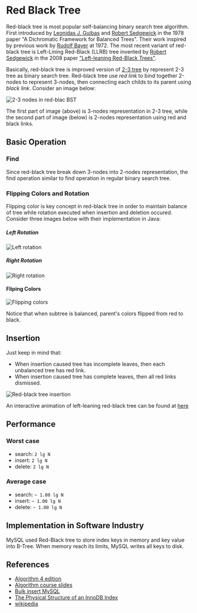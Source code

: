 # Red Black Tree

Red-black tree is most popular self-balancing binary search tree algorithm. First introduced by [Leonidas J. Guibas](https://en.wikipedia.org/wiki/Leonidas_J._Guibas) and [Robert Sedgewick](https://en.wikipedia.org/wiki/Robert_Sedgewick_(computer_scientist)) in the 1978 paper "A Dichromatic Framework for Balanced Trees". Their work inspired by previous work by [Rudolf Bayer](https://en.wikipedia.org/wiki/Rudolf_Bayer) at 1972. The most recent variant of red-black tree is Left-Lining Red-Black (LLRB) tree invented by [Robert Sedgewick](https://en.wikipedia.org/wiki/Robert_Sedgewick_(computer_scientist)) in the 2008 paper ["Left-leaning Red-Black Trees"](https://www.cs.princeton.edu/~rs/talks/LLRB/LLRB.pdf). 

Basically, red-black tree is improved version of [2-3 tree](https://en.wikipedia.org/wiki/2%E2%80%933_tree) by represent 2-3 tree as binary search tree. Red-black tree use *red link* to bind together 2-nodes to represent 3-nodes, then connecting each childs to its parent using *black link*. Consider an image below:

![2-3 nodes in red-blac BST](https://algs4.cs.princeton.edu/33balanced/images/redblack-encoding.png)

The first part of image (above) is 3-nodes representation in 2-3 tree, while the second part of image (below) is 2-nodes representation using red and black links.

## Basic Operation

### Find

Since red-black tree break down 3-nodes into 2-nodes representation, the find operation similar to find operation in regular binary search tree.

### Flipping Colors and Rotation

Flipping color is key concept in red-black tree in order to maintain balance of tree while rotation executed when insertion and deletion occured. Consider three images below with their implementation in Java:

##### Left Rotation

![Left rotation](https://algs4.cs.princeton.edu/33balanced/images/redblack-left-rotate.png)

##### Right Rotation

![Right rotation](https://algs4.cs.princeton.edu/33balanced/images/redblack-right-rotate.png)

#### Fliping Colors

![Flipping colors](https://algs4.cs.princeton.edu/33balanced/images/color-flip.png)

Notice that when subtree is balanced, parent's colors flipped from red to black.

## Insertion

Just keep in mind that:

* When insertion caused tree has incomplete leaves, then each unbalanced tree has red link.
* When insertion caused tree has complete leaves, then all red links dismissed.

![Red-black tree insertion](https://algs4.cs.princeton.edu/33balanced/images/redblack-construction.png)

An interactive animation of left-leaning red-black tree can be found at [here](http://inst.eecs.berkeley.edu/~cs61b/fa17/materials/demos/ll-red-black-demo.html)

## Performance

### Worst case

* search: `2 lg N`
* insert: `2 lg N`
* delete: `2 lg N`

### Average case

* search: `~ 1.00 lg N`
* insert: `~ 1.00 lg N`
* delete: `~ 1.00 lg N`

## Implementation in Software Industry

MySQL used Red-Black tree to store index keys in memory and key value into B-Tree. When memory reach its limits, MySQL writes all keys to disk.


## References
* [Algorithm 4 edition](https://algs4.cs.princeton.edu/33balanced/)
* [Algorithm course slides](https://drive.google.com/file/d/1XC5qTc-9XdR2waDoNnxD-FH66ocFX2DO/view)
* [Bulk insert MySQL](https://dev.mysql.com/doc/internals/en/bulk-insert.html)
* [The Physical Structure of an InnoDB Index](https://dev.mysql.com/doc/refman/8.0/en/innodb-physical-structure.html)
* [wikipedia](https://en.wikipedia.org/wiki/Red%E2%80%93black_tree)